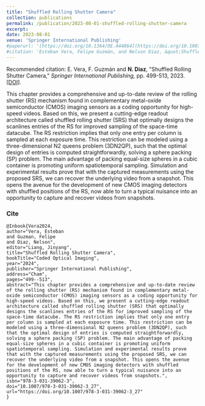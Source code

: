 ```yaml
---
title: "Shuffled Rolling Shutter Camera"
collection: publications
permalink: /publication/2023-08-01-shuffled-rolling-shutter-camera
excerpt: 
date: 2023-08-01
venue: 'Springer International Publishing'
#paperurl: '[https://doi.org/10.1364/OE.444864](https://doi.org/10.1007/978-3-031-39062-3_27)'
#citation: 'Esteban Vera, Felipe Guzmán, and Nelson Diaz, &quot;Shuffled Rolling Shutter Camera.&quot; <i>Coded Optical Imaging, Springer International Publishing,</i>., pp. 499-513, 2023.'
---
```


Recommended citation: E. Vera, F. Guzmán and **N. Diaz**, "Shuffled Rolling Shutter Camera," <i> Springer International Publishing,</i> pp. 499-513, 2023. [[DOI]](https://doi.org/10.1007/978-3-031-39062-3_27).

This chapter provides a comprehensive and up-to-date review of the rolling shutter (RS) mechanism found in complementary metal-oxide semiconductor (CMOS) imaging sensors as a coding opportunity for high-speed videos. Based on this, we present a cutting-edge readout architecture called shuffled rolling shutter (SRS) that optimally designs the scanlines entries of the RS for improved sampling of the space-time datacube. The RS restriction implies that only one entry per column is sampled at each exposure time. This restriction can be modeled using a three-dimensional N2 queens problem (3DN2QP), such that the optimal design of entries is computed straightforwardly, solving a sphere packing (SP) problem. The main advantage of packing equal-size spheres in a cubic container is promoting uniform spatiotemporal sampling. Simulation and experimental results prove that with the captured measurements using the proposed SRS, we can recover the underlying video from a snapshot. This opens the avenue for the development of new CMOS imaging detectors with shuffled positions of the RS, now able to turn a typical nuisance into an opportunity to capture and recover videos from snapshots.


### Cite

```
@Inbook{Vera2024,
author="Vera, Esteban
and Guzman, Felipe
and Diaz, Nelson",
editor="Liang, Jinyang",
title="Shuffled Rolling Shutter Camera",
bookTitle="Coded Optical Imaging",
year="2024",
publisher="Springer International Publishing",
address="Cham",
pages="499--513",
abstract="This chapter provides a comprehensive and up-to-date review of the rolling shutter (RS) mechanism found in complementary metal-oxide semiconductor (CMOS) imaging sensors as a coding opportunity for high-speed videos. Based on this, we present a cutting-edge readout architecture called shuffled rolling shutter (SRS) that optimally designs the scanlines entries of the RS for improved sampling of the space-time datacube. The RS restriction implies that only one entry per column is sampled at each exposure time. This restriction can be modeled using a three-dimensional N2 queens problem (3DN2QP), such that the optimal design of entries is computed straightforwardly, solving a sphere packing (SP) problem. The main advantage of packing equal-size spheres in a cubic container is promoting uniform spatiotemporal sampling. Simulation and experimental results prove that with the captured measurements using the proposed SRS, we can recover the underlying video from a snapshot. This opens the avenue for the development of new CMOS imaging detectors with shuffled positions of the RS, now able to turn a typical nuisance into an opportunity to capture and recover videos from snapshots.",
isbn="978-3-031-39062-3",
doi="10.1007/978-3-031-39062-3_27",
url="https://doi.org/10.1007/978-3-031-39062-3_27"
}
```
